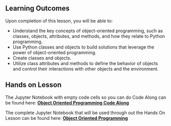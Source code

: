 <!-- # Lesson: Object-Oriented Programming (OOP) -->
## Learning Outcomes

Upon completion of this lesson, you will be able to:
  
- Understand the key concepts of object-oriented programming, such as classes, objects, attributes, and methods, and how they relate to Python programming.
- Use Python classes and objects to build solutions that leverage the power of object-oriented programming.
- Create classes and objects.
- Utilize class attributes and methods to define the behavior of objects and control their interactions with other objects and the environment.

## Hands on Lesson

The Jupyter Notebook with empty code cells so you can do Code Along can be found here: **[Object Oriented Programming Code Along](https://github.com/data-bootcamp-v4/lessons/blob/main/1_intro_to_python/code_along_nb/1.7_oop.ipynb)**

The complete Jupyter Notebook that will be used through out the Hands On Lesson can be found here: **[Object Oriented Programming](https://github.com/data-bootcamp-v4/lessons/blob/main/1_intro_to_python/1.7_oop.ipynb)**
